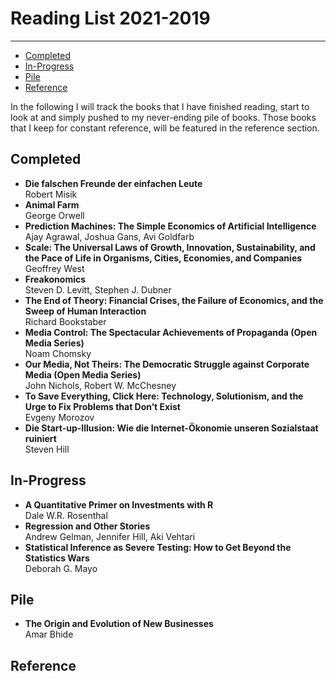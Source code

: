 # Reading List 2021-2019
----

<!-- MarkdownTOC autolink="true" bracket="round" autoanchor="true" -->

- [Completed](#completed)
- [In-Progress](#in-progress)
- [Pile](#pile)
- [Reference](#reference)

<!-- /MarkdownTOC -->


In the following I will track the books that I have finished reading, start to look at and simply pushed to my never-ending pile of books. Those books that I keep for constant reference, will be featured in the reference section.

<a id="completed"></a>
## Completed

- **Die falschen Freunde der einfachen Leute**  
Robert Misik
- **Animal Farm**  
George Orwell
- **Prediction Machines: The Simple Economics of Artificial Intelligence**  
Ajay Agrawal, Joshua Gans, Avi Goldfarb
- **Scale: The Universal Laws of Growth, Innovation, Sustainability, and the Pace of Life in Organisms, Cities, Economies, and Companies**  
Geoffrey West
- **Freakonomics**  
Steven D. Levitt, Stephen J. Dubner
- **The End of Theory: Financial Crises, the Failure of Economics, and the Sweep of Human Interaction**  
Richard Bookstaber
- **Media Control: The Spectacular Achievements of Propaganda (Open Media Series)**  
Noam Chomsky
- **Our Media, Not Theirs: The Democratic Struggle against Corporate Media (Open Media Series)**  
John Nichols, Robert W. McChesney 
- **To Save Everything, Click Here: Technology, Solutionism, and the Urge to Fix Problems that Don’t Exist**  
Evgeny Morozov
- **Die Start-up-Illusion: Wie die Internet-Ökonomie unseren Sozialstaat ruiniert**  
Steven Hill

<a id="in-progress"></a>
## In-Progress

- **A Quantitative Primer on Investments with R**  
Dale W.R. Rosenthal
- **Regression and Other Stories**  
Andrew Gelman, Jennifer Hill, Aki Vehtari
- **Statistical Inference as Severe Testing: How to Get Beyond the Statistics Wars**  
Deborah G. Mayo

<a id="pile"></a>
## Pile

- **The Origin and Evolution of New Businesses**  
Amar Bhide

<a id="reference"></a>
## Reference

